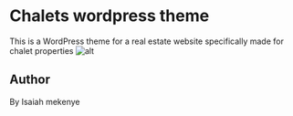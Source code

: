 # Chalets wordpress theme

This is a WordPress theme for a real estate website specifically made for chalet properties
![alt](https://ibb.co/mCxB0gc, '')


## Author
By Isaiah mekenye



